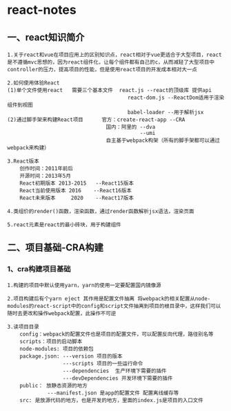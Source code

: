 #           				react-notes

## 一、react知识简介

    1.关于react和vue在项目应用上的区别知识点，react相对于vue更适合于大型项目，react是不遵循mvc思想的，因为react组件化，让每个组件都有自己的c，从而减轻了大型项目中controller的压力，提高项目的性能，但是使用react项目的开发成本相对大一点
    
    2.如何使用体验React
    (1)单个文件使用react   需要三个基本文件  react.js --react的顶级库 提供api
                                           react-dom.js --ReactDom适用于渲染组件到视图
                                           babel-loader --用于解析jsx
    (2)通过脚手架来构建React项目      官方：create-react-app --CRA
                                    国内：阿里的 --dva
                                               --umi
                                    自主基于webpack构架（所有的脚手架都可以通过webpack来构建）
    
    3.React版本
        创作时间：2011年前后
        开源时间：2013年5月
        React初期版本 2013-2015   --React15版本
        React当前使用版本 2016    --React16版本
        React未来版本     2020    --React17版本

    4.类组价的render()函数，渲染函数，通过render函数解析jsx语法，渲染页面

    5.react元素是react的最小砖块，用于构建组件

##  二、项目基础-CRA构建

### 1、cra构建项目基础
    1.构建的项目中默认使用yarn，yarn的使用一定要配置国内镜像源

    2.项目构建后有个yarn eject 其作用是配置文件抽离 将webpack的相关配置从node-modules的react-script中的config和script文件抽离到项目的根目录中，这样我们可以随时去更改和操作webpack配置，此操作不可逆
    
    3.读项目目录
        config：webpack的配置文件也是项目的配置文件，可以配置反向代理，路径别名等
        scripts：项目的启动脚本
        node-modules: 项目的依赖包
        package.json: ---version 项目的版本
                      ---scripts 项目的一些运行命令
                      ---dependencies  生产环境下需要的插件
                      ---devDependencies 开发环境下需要的插件
        public： 放静态资源的地方
                 ---manifest.json 是app的配置文件 配置离线缓存等
        src: 是放源代码的地方，也是开发的地方，里面的index.js是项目的入口文件